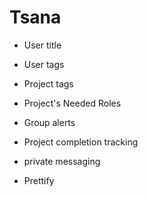 Tsana
=======

* User title
* User tags
* Project tags
* Project's Needed Roles
* Group alerts
* Project completion tracking
* private messaging

* Prettify
